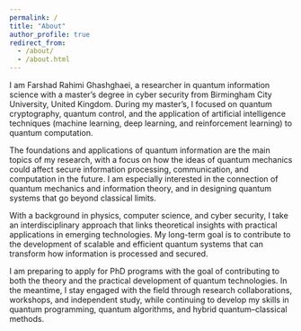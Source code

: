 ```yaml
---
permalink: /
title: "About"
author_profile: true
redirect_from: 
  - /about/
  - /about.html
---
```


I am Farshad Rahimi Ghashghaei, a researcher in quantum information science with a master’s degree in cyber security from Birmingham City University, United Kingdom. During my master’s, I focused on quantum cryptography, quantum control, and the application of artificial intelligence techniques (machine learning, deep learning, and reinforcement learning) to quantum computation.

The foundations and applications of quantum information are the main topics of my research, with a focus on how the ideas of quantum mechanics could affect secure information processing, communication, and computation in the future. I am especially interested in the connection of quantum mechanics and information theory, and in designing quantum systems that go beyond classical limits.

With a background in physics, computer science, and cyber security, I take an interdisciplinary approach that links theoretical insights with practical applications in emerging technologies. My long-term goal is to contribute to the development of scalable and efficient quantum systems that can transform how information is processed and secured.

I am preparing to apply for PhD programs with the goal of contributing to both the theory and the practical development of quantum technologies. In the meantime, I stay engaged with the field through research collaborations, workshops, and independent study, while continuing to develop my skills in quantum programming, quantum algorithms, and hybrid quantum–classical methods.
